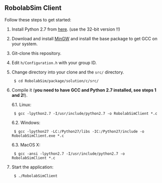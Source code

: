 ## RobolabSim Client

Follow these steps to get started:

1. Install Python 2.7 from [here][python]. (use the 32-bit version !!)

2. Download and install [MinGW][gcc] and install the base package to get GCC on your system.

3. Git-clone this repository.

4. Edit ```h/Configuration.h``` with your group ID.

5. Change directory into your clone and the ```src/``` directory.

        $ cd RobolabSim/package/solution/c/src/

6. Compile it (**you need to have GCC and Python 2.7 installed, see steps 1 and 2!**).

    6.1. Linux:
    
        $ gcc -lpython2.7 -I/usr/include/python2.7 -o RobolabSimClient *.c

    6.2. Windows:
    
        $ gcc -lpython27 -LC:/Python27/libs -IC:/Python27/include -o RobolabSimClient.exe *.c

    6.3. MacOS X:
    
        $ gcc -ansi -lpython2.7 -I/usr/include/python2.7 -o RobolabSimClient *.c

7. Start the application:

        $ ./RobolabSimClient

[python]: http://www.python.org/download/releases/2.7.6/ "Python"
[gcc]: http://sourceforge.net/projects/mingw/files/ "MinGW"
